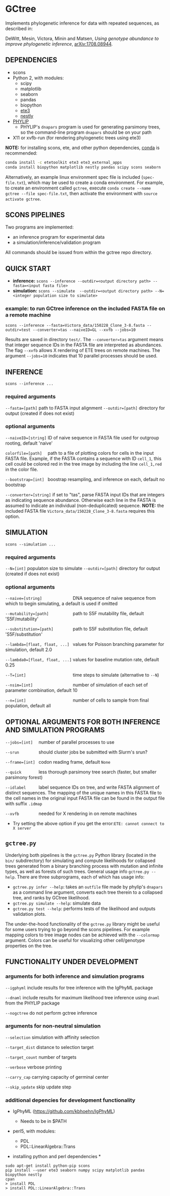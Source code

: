 # GCtree

Implements phylogenetic inference for data with repeated sequences, as described in:

DeWitt, Mesin, Victora, Minin and Matsen, *Using genotype abundance to improve phylogenetic inference*, [arXiv:1708.08944](https://arxiv.org/abs/1708.08944).

## DEPENDENCIES
* scons
* Python 2, with modules:
  * scipy
  * matplotlib
  * seaborn
  * pandas
  * biopython
  * [ete3](http://etetoolkit.org/download/)
  * [nestly](https://pypi.python.org/pypi/nestly/0.6)
* [PHYLIP](http://evolution.genetics.washington.edu/phylip/getme-new.html)
  * PHYLIP's `dnapars` program is used for generating parsimony trees, so the command-line program `dnapars` should be on your path
* X11 or xvfb-run (for rendering phylogenetic trees using ete3)

**NOTE:** for installing scons, ete, and other python dependencies, [conda](https://conda.io/docs/) is recommended:
```bash
conda install -c etetoolkit ete3 ete3_external_apps
conda install biopython matplotlib nestly pandas scipy scons seaborn
```
Alternatively, an example linux environment spec file is included (`spec-file.txt`), which may be used to create a conda environment.
For example, to create an environment called `gctree`, execute `conda create --name gctree --file spec-file.txt`, then activate the environment with `source activate gctree`.

## SCONS PIPELINES

Two programs are implemented:
- an inference program for experimental data
- a simulation/inference/validation program

All commands should be issued from within the gctree repo directory.

## QUICK START

* **inference:**  `scons --inference --outdir=<output directory path> --fasta=<input fasta file>`
* **simulation:** `scons --simulate  --outdir=<output directory path> --N=<integer population size to simulate>`

### **example:** to run GCtree inference on the included FASTA file on a remote machine
```
scons --inference --fasta=Victora_data/150228_Clone_3-8.fasta --outdir=test --converter=tas --naiveID=GL --xvfb --jobs=10
```
Results are saved in directory `test/`. The `--converter=tas` argument means that integer sequence IDs in the FASTA file are interpreted as abundances. The flag `--xvfb` allows X rendering of ETE trees on remote machines. The argument `--jobs=10` indicates that 10 parallel processes should be used.

## **INFERENCE**

`scons --inference ...`

### required arguments

`--fasta=[path]` path to FASTA input alignment
`--outdir=[path]` directory for output (created if does not exist)

### optional arguments

`--naiveID=[string]` ID of naive sequence in FASTA file used for outgroup rooting, default 'naive'

`colorfile=[path]  ` path to a file of plotting colors for cells in the input FASTA file. Example, if the FASTA contains a sequence with ID `cell_1`, this cell could be colored red in the tree image by including the line `cell_1,red` in the color file.

`--bootstrap=[int] ` boostrap resampling, and inference on each, default no bootstrap

`--converter=[string]` if set to "tas", parse FASTA input IDs that are integers as indicating sequence abundance. Otherwise each line in the FASTA is assumed to indicate an individual (non-deduplicated) sequence. **NOTE:** the included FASTA file `Victora_data/150228_Clone_3-8.fasta` requires this option.

## **SIMULATION**

`scons --simulation ...`

### required arguments

`--N=[int]` populaton size to simulate
`--outdir=[path]` directory for output (created if does not exist)

### optional arguments

`--naive=[string]             ` DNA sequence of naive sequence from which to begin simulating, a default is used if omitted

`--mutability=[path]          ` path to S5F mutability file, default 'S5F/mutability'

`--substitution=[path]        ` path to S5F substitution file, default 'S5F/substitution'

`--lambda=[float, float, ...] ` values for Poisson branching parameter for simulation, default 2.0

`--lambda0=[float, float, ...]` values for baseline mutation rate, default 0.25

`--T=[int]                    ` time steps to simulate (alternative to `--N`)

`--nsim=[int]                 ` number of simulation of each set of parameter combination, default 10

`--n=[int]                    ` number of cells to sample from final population, default all

## OPTIONAL ARGUMENTS FOR BOTH INFERENCE AND SIMULATION PROGRAMS

`--jobs=[int]  ` number of parallel processes to use

`--srun        ` should cluster jobs be submitted with Slurm's srun?

`--frame=[int] ` codon reading frame, default `None`

`--quick       ` less thorough parsimony tree search (faster, but smaller parsimony forest)

`--idlabel     ` label sequence IDs on tree, and write FASTA alignment of distinct sequences. The mapping of the unique names in this FASTA file to the cell names in the original input FASTA file can be found in the output file with suffix `.idmap`

`--xvfb        ` needed for X rendering in on remote machines

   * Try setting the above option if you get the error:`ETE: cannot connect to X server`

## `gctree.py`
Underlying both pipelines is the `gctree.py` Python library (located in the `bin/` subdirectory) for simulating and compute likelihoods for collapsed trees generated from a binary branching process with mutation and infinite types, as well as forests of such trees. General usage info `gctree.py --help`. There are three subprograms, each of which has usage info:
* `gctree.py infer --help`: takes an `outfile` file made by phylip's `dnapars` as a command line argument, converts each tree therein to a collapsed tree, and ranks by GCtree likelihood.
* `gctree.py simulate --help`: simulate data
* `gctree.py test --help`: performs tests of the likelihood and outputs validation plots.

The under-the-hood functionality of the `gctree.py` library might be useful for some users trying to go beyond the scons pipelines. For example mapping colors to tree image nodes can be achieved with the `--colormap` argument. Colors can be useful for visualizing other cell/genotype properties on the tree.

## FUNCTIONALITY UNDER DEVELOPMENT

### arguments for both inference and simulation programs

`--igphyml`  include results for tree inference with the IgPhyML package

`--dnaml`    include results for maximum likelihood tree inference using `dnaml` from the PHYLIP package

`--nogctree` do not perform gctree inference

### arguments for non-neutral simulation

`--selection`    simulation with affinity selection

`--target_dist`  distance to selection target

`--target_count` number of targets

`--verbose`      verbose printing

`--carry_cap`    carrying capacity of germinal center

`--skip_update`  skip update step

### additional depencies for development functionality
* IgPhyML (https://github.com/kbhoehn/IgPhyML)
  * Needs to be in $PATH
* perl5, with modules:
  * PDL
  * PDL::LinearAlgebra::Trans

* installing python and perl dependencies *
```
sudo apt-get install python-pip scons
pip install --user ete3 seaborn numpy scipy matplotlib pandas biopython nestly
cpan
> install PDL
> install PDL::LinearAlgebra::Trans
```

